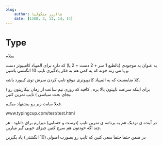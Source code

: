```yaml
---
blog:
    author: شااززز منگولیا
    date: [1388, 3, 13, 14, 14]
---
```

# Type

<div class="cnt">
سلام<p>به عنوان یه موجودی (بالطبع 1 سر + 2 دست + 2 پا) که داره برای المپیاد کامپیوتر دست و پا می زنه خوبه که یه کمی هم به فکر یادگیری تایپ 10 انگشتی باشین.</p>
<p>کلا ضایعست که یه المپیاد کامپیوتری موقع تایپ کردن سرش توی کیبورد باشه.</p>
<p>برای اینکه سرعت تایپتون بالا بره , کافیه که روزی نیم ساعت از زمان بیکاریتون رو ( بجای بحث سیاسی ) تایپ تمرین کنین.</p>
<p>فعلا سایت زیر رو پیشنهاد میکنم.</p>
<p>www.typingcup.com/test/test.html</p>
<p>در آینده ی نزدیک هم یه برنامه ی تمرین تایپ (درست و حسابی) میزارم برای دانلود . هر چند اگه خودتون هم سرچ کنین چیزای خوبی گیر میارین.</p>
<p>در ضمن حتما حتما سعی کنین که تایپ رو بصورت اصولی (10 انگشتی) یاد بگیرین</p>
</div>
